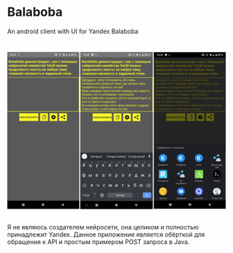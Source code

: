 # Balaboba
An android client with UI for Yandex Balaboba
# 
![alt-text-1](https://raw.githubusercontent.com/Deathopex/Balaboba/main/app.png)
## 
Я не являюсь создателем нейросети, она целиком и полностью принадлежит Yandex.  Данное приложение является обёрткой для обращения к API и простым примером POST запроса в Java.

